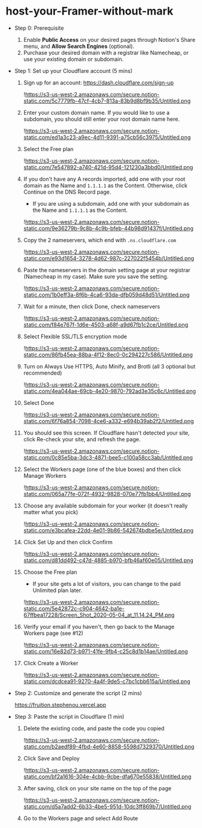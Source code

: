 # host-your-Framer-without-mark
- Step 0: Prerequisite
    1. Enable **Public Access** on your desired pages through Notion's Share menu, and **Allow Search Engines** (optional).
    2. Purchase your desired domain with a registrar like Namecheap, or use your existing domain or subdomain.
- Step 1: Set up your Cloudflare account (5 mins)
    1. Sign up for an account: https://dash.cloudflare.com/sign-up
        
        !https://s3-us-west-2.amazonaws.com/secure.notion-static.com/5c7779fb-47cf-4cb7-813a-83b9d8bf9b35/Untitled.png
        
    2. Enter your custom domain name. If you would like to use a subdomain, you should still enter your root domain name here.
        
        !https://s3-us-west-2.amazonaws.com/secure.notion-static.com/ed1a3c23-a9ec-4d11-9391-a75cb56c3975/Untitled.png
        
    3. Select the Free plan
        
        !https://s3-us-west-2.amazonaws.com/secure.notion-static.com/7e547892-a740-421d-95d4-121230a3bbd0/Untitled.png
        
    4. If you don't have any A records imported, add one with your root domain as the Name and `1.1.1.1` as the Content. Otherwise, click Continue on the DNS Record page.
        - If you are using a subdomain, add one with your subdomain as the Name and `1.1.1.1` as the Content.
        
        !https://s3-us-west-2.amazonaws.com/secure.notion-static.com/9e36279b-9c8b-4c9b-bfeb-44b98d91437f/Untitled.png
        
    5. Copy the 2 nameservers, which end with `.ns.cloudflare.com`
        
        !https://s3-us-west-2.amazonaws.com/secure.notion-static.com/e93d1654-3278-4d62-987c-227022f5454b/Untitled.png
        
    6. Paste the nameservers in the domain setting page at your registrar (Namecheap in my case). Make sure you save the setting.
        
        !https://s3-us-west-2.amazonaws.com/secure.notion-static.com/1b0eff3a-8f6b-4ca6-93da-dfb059d48d51/Untitled.png
        
    7. Wait for a minute, then click Done, check nameservers
        
        !https://s3-us-west-2.amazonaws.com/secure.notion-static.com/f84e767f-1d6e-4503-a68f-a9d67fb1c2ce/Untitled.png
        
    8. Select Flexible SSL/TLS encryption mode
        
        !https://s3-us-west-2.amazonaws.com/secure.notion-static.com/86fb45ea-88ba-4f12-8ec0-0c294227c586/Untitled.png
        
    9. Turn on Always Use HTTPS, Auto Minify, and Brotli (all 3 optional but recommended)
        
        !https://s3-us-west-2.amazonaws.com/secure.notion-static.com/4ea044ae-69cb-4e20-9870-792ad3e35c6c/Untitled.png
        
    10. Select Done
        
        !https://s3-us-west-2.amazonaws.com/secure.notion-static.com/6f76a854-7098-4ce6-a332-e694b39ab2f2/Untitled.png
        
    11. You should see this screen. If Cloudflare hasn't detected your site, click Re-check your site, and refresh the page.
        
        !https://s3-us-west-2.amazonaws.com/secure.notion-static.com/0c85e5ba-3dc3-4871-bee5-c100a58cc3ab/Untitled.png
        
    12. Select the Workers page (one of the blue boxes) and then click Manage Workers
        
        !https://s3-us-west-2.amazonaws.com/secure.notion-static.com/065a77fe-072f-4932-9828-070e77fb1bb4/Untitled.png
        
    13. Choose any available subdomain for your worker (it doesn't really matter what you pick)
        
        !https://s3-us-west-2.amazonaws.com/secure.notion-static.com/e3bcafea-22dd-4e01-9b86-542674bdbe5e/Untitled.png
        
    14. Click Set Up and then click Confirm
        
        !https://s3-us-west-2.amazonaws.com/secure.notion-static.com/d81dd492-c47d-4885-b970-bfb46af60e05/Untitled.png
        
    15. Choose the Free plan
        - If your site gets a lot of visitors, you can change to the paid Unlimited plan later.
        
        !https://s3-us-west-2.amazonaws.com/secure.notion-static.com/5e42872c-c904-4642-ba1e-67ffbea17228/Screen_Shot_2020-05-04_at_11.14.24_PM.png
        
    16. Verify your email if you haven't, then go back to the Manage Workers page (see #12)
        
        !https://s3-us-west-2.amazonaws.com/secure.notion-static.com/16e82d73-b971-41fe-9fb4-c25c8d1b14ae/Untitled.png
        
    17. Click Create a Worker
        
        !https://s3-us-west-2.amazonaws.com/secure.notion-static.com/dcdcea91-9270-4a4f-9de5-c7bc1cbb615a/Untitled.png
        
- Step 2: Customize and generate the script (2 mins)
    
    https://fruition.stephenou.vercel.app
    
- Step 3: Paste the script in Cloudflare (1 min)
    1. Delete the existing code, and paste the code you copied
        
        !https://s3-us-west-2.amazonaws.com/secure.notion-static.com/b2aedf89-4fbd-4e60-8858-5598d7329370/Untitled.png
        
    2. Click Save and Deploy
        
        !https://s3-us-west-2.amazonaws.com/secure.notion-static.com/bf2a1616-304e-4cbb-9cbe-dfa670e55838/Untitled.png
        
    3. After saving, click on your site name on the top of the page
        
        !https://s3-us-west-2.amazonaws.com/secure.notion-static.com/d5a7add2-6b33-4be5-951d-10dc3ff869b7/Untitled.png
        
    4. Go to the Workers page and select Add Route
